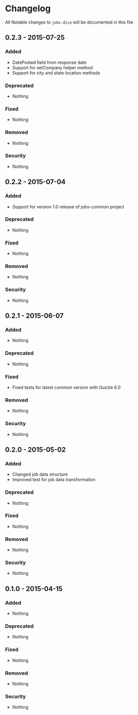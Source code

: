 # Changelog
All Notable changes to `jobs-dice` will be documented in this file

## 0.2.3 - 2015-07-25

### Added
- DatePosted field from response date
- Support for setCompany helper method
- Support for city and state location methods

### Deprecated
- Nothing

### Fixed
- Nothing

### Removed
- Nothing

### Security
- Nothing

## 0.2.2 - 2015-07-04

### Added
- Support for version 1.0 release of jobs-common project

### Deprecated
- Nothing

### Fixed
- Nothing

### Removed
- Nothing

### Security
- Nothing

## 0.2.1 - 2015-06-07

### Added
- Nothing

### Deprecated
- Nothing

### Fixed
- Fixed tests for latest common version with Guzzle 6.0

### Removed
- Nothing

### Security
- Nothing

## 0.2.0 - 2015-05-02

### Added
- Changed job data structure
- Improved test for job data transformation

### Deprecated
- Nothing

### Fixed
- Nothing

### Removed
- Nothing

### Security
- Nothing

## 0.1.0 - 2015-04-15

### Added
- Nothing

### Deprecated
- Nothing

### Fixed
- Nothing

### Removed
- Nothing

### Security
- Nothing
